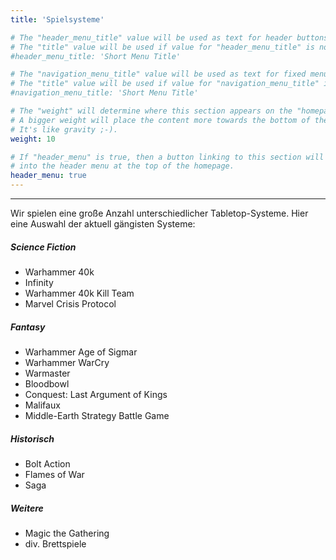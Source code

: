 ```yaml
---
title: 'Spielsysteme'

# The "header_menu_title" value will be used as text for header buttons.
# The "title" value will be used if value for "header_menu_title" is not provided.
#header_menu_title: 'Short Menu Title'

# The "navigation_menu_title" value will be used as text for fixed menu items.
# The "title" value will be used if value for "navigation_menu_title" is not provided.
#navigation_menu_title: 'Short Menu Title'

# The "weight" will determine where this section appears on the "homepage".
# A bigger weight will place the content more towards the bottom of the page.
# It's like gravity ;-).
weight: 10

# If "header_menu" is true, then a button linking to this section will be placed
# into the header menu at the top of the homepage.
header_menu: true
---
```

----

Wir spielen eine große Anzahl unterschiedlicher Tabletop-Systeme. Hier eine Auswahl der aktuell gängisten Systeme:

##### Science Fiction

- Warhammer 40k
- Infinity
- Warhammer 40k Kill Team
- Marvel Crisis Protocol

##### Fantasy

- Warhammer Age of Sigmar
- Warhammer WarCry
- Warmaster
- Bloodbowl
- Conquest: Last Argument of Kings
- Malifaux
- Middle-Earth Strategy Battle Game 

##### Historisch

- Bolt Action
- Flames of War
- Saga

##### Weitere

- Magic the Gathering
- div. Brettspiele